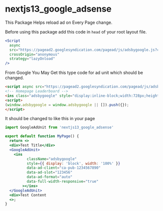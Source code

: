 # nextjs13_google_adsense

This Package Helps reload ad on Every Page change.

Before using this package add this code in `head` of your root layout file.

```jsx
<Script
  async
  src="https://pagead2.googlesyndication.com/pagead/js/adsbygoogle.js?client=ca-pub-1234567890123456"
  crossOrigin="anonymous"
  strategy="lazyOnload"
/>
```

From Google You May Get this type code for ad unit which should be changed.

```html
<script async src="https://pagead2.googlesyndication.com/pagead/js/adsbygoogle.js?client=ca-pub-1234567890123456" crossorigin="anonymous"></script>
<!-- Homepage Leaderboard -->
<ins class="adsbygoogle" style="display:inline-block;width:728px;height:90px" data-ad-client="ca-pub-1234567890123456" data-ad-slot="1234567890"></ins>
<script>
(window.adsbygoogle = window.adsbygoogle || []).push({});
</script>
```

It should be changed to like this in your page

```jsx
import GoogleAdUnit from 'nextjs13_google_adsense'

export default function MyPage() {
  return <>
  <div>Test Title</div>
  <GoogleAdUnit>
    <ins
          className="adsbygoogle"
          style={{ display: 'block', width: '100%' }}
          data-ad-client="ca-pub-1234567890"
          data-ad-slot="123456"
          data-ad-format="auto"
          data-full-width-responsive="true"
        ></ins>
  </GoogleAdUnit>
  <div>Test Content
  <>;
}
```

